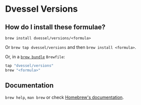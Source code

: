 # Dvessel Versions

## How do I install these formulae?

`brew install dvessel/versions/<formula>`

Or `brew tap dvessel/versions` and then `brew install <formula>`.

Or, in a [`brew bundle`](https://github.com/Homebrew/homebrew-bundle) `Brewfile`:

```ruby
tap "dvessel/versions"
brew "<formula>"
```

## Documentation

`brew help`, `man brew` or check [Homebrew's documentation](https://docs.brew.sh).
